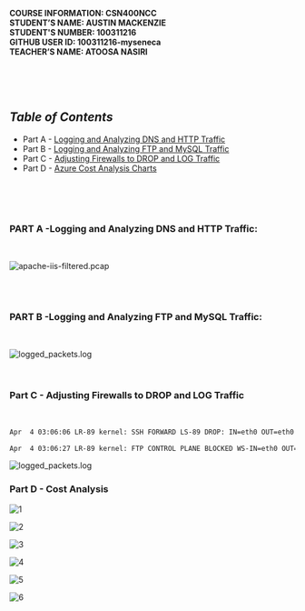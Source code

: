 **COURSE INFORMATION:  CSN400NCC**\
**STUDENT’S NAME:  AUSTIN MACKENZIE**\
**STUDENT'S NUMBER: 100311216**\
**GITHUB USER ID: 100311216-myseneca**\
**TEACHER’S NAME:  ATOOSA NASIRI**

<br>
<br>
<br>


## ***Table of Contents*** 
* Part A - [Logging and Analyzing DNS and HTTP Traffic](#part-a--logging-and-analyzing-dns-and-http-traffic)
* Part B - [Logging and Analyzing FTP and MySQL Traffic](#part-b--logging-and-analyzing-ftp-and-mysql-traffic)
* Part C - [Adjusting Firewalls to DROP and LOG Traffic](#part-c---adjusting-firewalls-to-drop-and-log-traffic)
* Part D - [Azure Cost Analysis Charts](#part-d---cost-analysis)

<br>
<br>
<bR>


### **PART A** -Logging and Analyzing DNS and HTTP Traffic: 

<br>

![**apache-iis-filtered.pcap**](https://github.com/130011216-myseneca/CSN400-Capstone/blob/main/Checkpoint8/Images/PartA.png?raw=true)



<br>


<br>



### **PART B** -Logging and Analyzing FTP and MySQL Traffic: 
<br>

![logged_packets.log](https://github.com/130011216-myseneca/CSN400-Capstone/blob/main/Checkpoint8/Images/PartB.jpg?raw=true)



<br>

### **Part C** - Adjusting Firewalls to DROP and LOG Traffic
<br>


```bash
Apr  4 03:06:06 LR-89 kernel: SSH FORWARD LS-89 DROP: IN=eth0 OUT=eth0 MAC=60:45:bd:5b:74:be:fc:bd:67:ad:c7:9f:08:00 SRC=10.56.177.4 DST=172.17.89.37 LEN=52 TOS=0x00 PREC=0x00 TTL=127 ID=43688 DF PROTO=TCP SPT=61318 DPT=22 WINDOW=64240 RES=0x00 SYN URGP=0

Apr  4 03:06:27 LR-89 kernel: FTP CONTROL PLANE BLOCKED WS-IN=eth0 OUT=eth0 MAC=60:45:bd:5b:74:be:fc:bd:67:ad:c7:9f:08:00 SRC=10.56.177.4 DST=172.17.89.36 LEN=52 TOS=0x00 PREC=0x00 TTL=127 ID=49356 DF PROTO=TCP SPT=61320 DPT=21 WINDOW=64240 RES=0x00 SYN URGP=0
```


![logged_packets.log](https://github.com/130011216-myseneca/CSN400-Capstone/blob/main/Checkpoint8/Images/PartC.jpg?raw=true)





### **Part D** - Cost Analysis

![1](https://github.com/130011216-myseneca/CSN400-Capstone/blob/main/Checkpoint8/Images/Cost1.jpg?raw=true)

![2](https://github.com/130011216-myseneca/CSN400-Capstone/blob/main/Checkpoint8/Images/Cost2.jpg?raw=true)

![3](https://github.com/130011216-myseneca/CSN400-Capstone/blob/main/Checkpoint8/Images/Cost3.jpg?raw=true)

![4](https://github.com/130011216-myseneca/CSN400-Capstone/blob/main/Checkpoint8/Images/Pie1.jpg?raw=true)

![5](https://github.com/130011216-myseneca/CSN400-Capstone/blob/main/Checkpoint8/Images/Pie2.jpg?raw=true)

![6](https://github.com/130011216-myseneca/CSN400-Capstone/blob/main/Checkpoint8/Images/Pie3.jpg?raw=true)